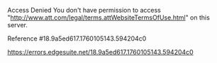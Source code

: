 Access Denied
You don't have permission to access "http://www.att.com/legal/terms.attWebsiteTermsOfUse.html" on this server.

Reference #18.9a5ed617.1760105143.594204c0

https://errors.edgesuite.net/18.9a5ed617.1760105143.594204c0